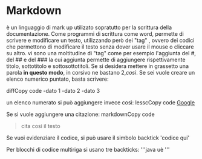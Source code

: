 # Markdown
  è un linguaggio di mark up utilizato sopratutto per la scrittura della documentazione.
  Come programmi di scrittura come word, permette di scrivere e modificare un testo, utilizzando però dei "tag" , ovvero dei codici che permettono di modificare il testo senza dover usare il mouse o cliccare su altro.
  vi sono una moltitudine di "tag" come per esempio l'aggiunta del #, del ## e del ### la cui aggiunta permette di aggiungere rispettivamente titolo, sottotitolo e sottosottotitoli.
  Se si desidera mettere in grassetto una parola **in questo modo**, in corsivo ne bastano 2,*così*.
  Se sei vuole creare un elenco numerico puntato, basta scrivere:
  
  diffCopy code
  -dato 1
  -dato 2
  -dato 3

un elenco numerato si può aggiungere invece così:
lesscCopy code
[Google](https://sito.com)

Se si vuole aggiungere una citazione:
markdownCopy code
> cita così il testo

Se vuoi evidenziare il codice, si può  usare il simbolo backtick 'codice qui'

Per blocchi di codice multiriga si usano tre backticks:
'''java
uè
'''

